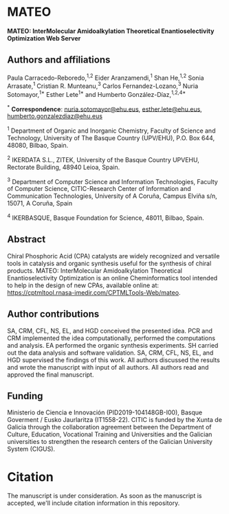 # MATEO

**MATEO: InterMolecular Amidoalkylation Theoretical Enantioselectivity Optimization Web Server**

## Authors and affiliations

Paula Carracedo-Reboredo,<sup>1,2</sup> Eider Aranzamendi,<sup>1</sup> Shan He,<sup>1,2</sup> Sonia Arrasate,<sup>1</sup> Cristian R. Munteanu,<sup>3</sup> Carlos Fernandez-Lozano,<sup>3</sup> Nuria Sotomayor,<sup>1\*</sup> Esther Lete<sup>1\*</sup> and Humberto González-Díaz,<sup>1,2,4\*</sup>

<sup>\*</sup> **Correspondence**: nuria.sotomayor@ehu.eus, esther.lete@ehu.eus, humberto.gonzalezdiaz@ehu.eus 
 
<sup>1</sup> Department of Organic and Inorganic Chemistry, Faculty of Science and Technology, University of The Basque Country (UPV/EHU), P.O. Box 644, 48080, Bilbao, Spain. 

<sup>2</sup> IKERDATA S.L., ZITEK, University of the Basque Country UPVEHU, Rectorate Building, 48940 Leioa, Spain. 

<sup>3</sup> Department of Computer Science and Information Technologies, Faculty of Computer Science, CITIC-Research Center of Information and Communication Technologies, University of A Coruña, Campus Elviña s/n, 15071, A Coruña, Spain
 
<sup>4</sup> IKERBASQUE, Basque Foundation for Science, 48011, Bilbao, Spain.

## Abstract

Chiral Phosphoric Acid (CPA) catalysts are widely recognized and versatile tools in catalysis and organic synthesis useful for the synthesis of chiral products. MATEO: InterMolecular Amidoalkylation Theoretical Enantioselectivity Optimization is an online Cheminformatics tool intended to help in the design of new CPAs, available online at: https://cptmltool.rnasa-imedir.com/CPTMLTools-Web/mateo. 


## Author contributions

SA, CRM, CFL, NS, EL, and HGD conceived the presented idea. PCR and CRM implemented the idea computationally, performed the computations and analysis. EA performed the organic synthesis experiments. SH carried out the data analysis and software validation. SA, CRM, CFL, NS, EL, and HGD supervised the findings of this work. All authors discussed the results and wrote the manuscript with input of all authors. All authors read and approved the final manuscript.

## Funding 

Ministerio de Ciencia e Innovación (PID2019-104148GB-I00), Basque Goverment / Eusko Jaurlaritza (IT1558-22). CITIC is funded by the Xunta de Galicia through the collaboration agreement between the Department of Culture, Education, Vocational Training and Universities and the Galician universities to strengthen the research centers of the Galician University System (CIGUS).

# Citation

The manuscript is under consideration. As soon as the manuscript is accepted, we'll include citation information in this repository.
